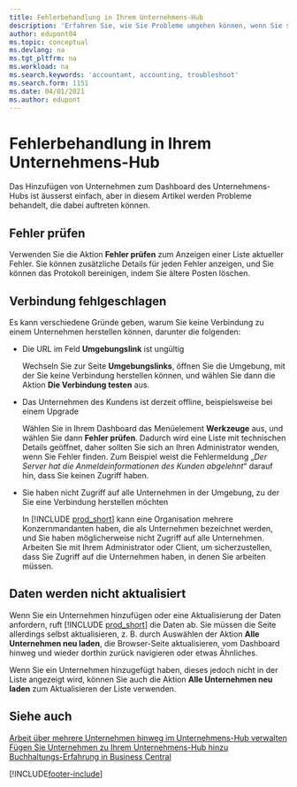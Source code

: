 ```yaml
---
title: Fehlerbehandlung in Ihrem Unternehmens-Hub
description: 'Erfahren Sie, wie Sie Probleme umgehen können, wenn Sie sich im Unternehmenshub in Dynamics 365 Business Central befinden, um die Arbeit über mehrere Unternehmen hinweg zu verwalten.'
author: edupont04
ms.topic: conceptual
ms.devlang: na
ms.tgt_pltfrm: na
ms.workload: na
ms.search.keywords: 'accountant, accounting, troubleshoot'
ms.search.form: 1151
ms.date: 04/01/2021
ms.author: edupont
---
```

# <a name="troubleshooting-your-company-hub"></a><a name="troubleshooting-your-company-hub"></a>Fehlerbehandlung in Ihrem Unternehmens-Hub

Das Hinzufügen von Unternehmen zum Dashboard des Unternehmens-Hubs ist äusserst einfach, aber in diesem Artikel werden Probleme behandelt, die dabei auftreten können.  

## <a name="check-errors"></a><a name="check-errors"></a>Fehler prüfen

Verwenden Sie die Aktion **Fehler prüfen** zum Anzeigen einer Liste aktueller Fehler. Sie können zusätzliche Details für jeden Fehler anzeigen, und Sie können das Protokoll bereinigen, indem Sie ältere Posten löschen.  

## <a name="connection-failed"></a><a name="connection-failed"></a>Verbindung fehlgeschlagen

Es kann verschiedene Gründe geben, warum Sie keine Verbindung zu einem Unternehmen herstellen können, darunter die folgenden:

- Die URL im Feld **Umgebungslink** ist ungültig  

  Wechseln Sie zur Seite **Umgebungslinks**, öffnen Sie die Umgebung, mit der Sie keine Verbindung herstellen können, und wählen Sie dann die Aktion **Die Verbindung testen** aus.  
- Das Unternehmen des Kundens ist derzeit offline, beispielsweise bei einem Upgrade

  Wählen Sie in Ihrem Dashboard das Menüelement **Werkzeuge** aus, und wählen Sie dann **Fehler prüfen**. Dadurch wird eine Liste mit technischen Details geöffnet, daher sollten Sie sich an Ihren Administrator wenden, wenn Sie Fehler finden. Zum Beispiel weist die Fehlermeldung „*Der Server hat die Anmeldeinformationen des Kunden abgelehnt*“ darauf hin, dass Sie keinen Zugriff haben.  
- Sie haben nicht Zugriff auf alle Unternehmen in der Umgebung, zu der Sie eine Verbindung herstellen möchten

  In [!INCLUDE [prod_short](includes/prod_short.md)] kann eine Organisation mehrere Konzernmandanten haben, die als Unternehmen bezeichnet werden, und Sie haben möglicherweise nicht Zugriff auf alle Unternehmen. Arbeiten Sie mit Ihrem Administrator oder Client, um sicherzustellen, dass Sie Zugriff auf die Unternehmen haben, in denen Sie arbeiten müssen.  

## <a name="data-does-not-refresh"></a><a name="data-does-not-refresh"></a>Daten werden nicht aktualisiert

Wenn Sie ein Unternehmen hinzufügen oder eine Aktualisierung der Daten anfordern, ruft [!INCLUDE [prod_short](includes/prod_short.md)] die Daten ab. Sie müssen die Seite allerdings selbst aktualisieren, z. B. durch Auswählen der Aktion **Alle Unternehmen neu laden**, die Browser-Seite aktualisieren, vom Dashboard hinweg und wieder dorthin zurück navigieren oder etwas Ähnliches.  

Wenn Sie ein Unternehmen hinzugefügt haben, dieses jedoch nicht in der Liste angezeigt wird, können Sie auch die Aktion **Alle Unternehmen neu laden** zum Aktualisieren der Liste verwenden.

## <a name="see-also"></a><a name="see-also"></a>Siehe auch

[Arbeit über mehrere Unternehmen hinweg im Unternehmens-Hub verwalten](company-hub.md)  
[Fügen Sie Unternehmen zu Ihrem Unternehmens-Hub hinzu](company-hub-add-company.md)  
[Buchhaltungs-Erfahrung in Business Central](finance-accounting.md)  


[!INCLUDE[footer-include](includes/footer-banner.md)]

